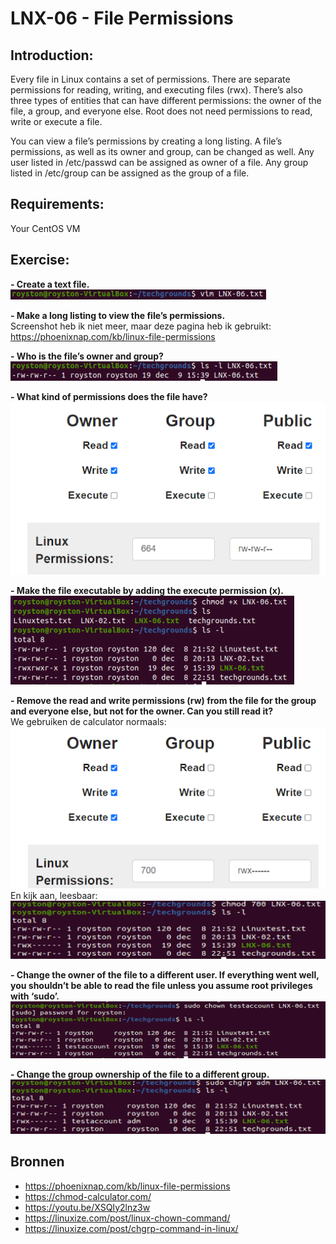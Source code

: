 # LNX-06 - File Permissions

## Introduction:
Every file in Linux contains a set of permissions. There are separate permissions for reading, writing, and executing files (rwx). There’s also three types of entities that can have different permissions: the owner of the file, a group, and everyone else. Root does not need permissions to read, write or execute a file.

You can view a file’s permissions by creating a long listing. A file’s permissions, as well as its owner and group, can be changed as well.
Any user listed in /etc/passwd can be assigned as owner of a file.
Any group listed in /etc/group can be assigned as the group of a file.

## Requirements:
Your CentOS VM

## Exercise:
**- Create a text file.**  
![Kijk](https://github.com/Electroybot/cloud-6-repo-Electroybot/blob/main/00_includes/Week%201/LNX-06/01.png?raw=true)  

**- Make a long listing to view the file’s permissions.**  
Screenshot heb ik niet meer, maar deze pagina heb ik gebruikt: https://phoenixnap.com/kb/linux-file-permissions  

**- Who is the file’s owner and group?**   
![Kijk](https://github.com/Electroybot/cloud-6-repo-Electroybot/blob/main/00_includes/Week%201/LNX-06/02.png?raw=true)  

**- What kind of permissions does the file have?**  
![Kijk](https://github.com/Electroybot/cloud-6-repo-Electroybot/blob/main/00_includes/Week%201/LNX-06/03.png?raw=true)

**- Make the file executable by adding the execute permission (x).**  
![Kijk](https://github.com/Electroybot/cloud-6-repo-Electroybot/blob/main/00_includes/Week%201/LNX-06/04.png?raw=true)

**- Remove the read and write permissions (rw) from the file for the group and everyone else, but not for the owner. Can you still read it?**  
We gebruiken de calculator normaals:  
![Kijk](https://github.com/Electroybot/cloud-6-repo-Electroybot/blob/main/00_includes/Week%201/LNX-06/05.png?raw=true)
En kijk aan, leesbaar:  
![Kijk](https://github.com/Electroybot/cloud-6-repo-Electroybot/blob/main/00_includes/Week%201/LNX-06/06%202.png?raw=true)

**- Change the owner of the file to a different user. If everything went well, you shouldn’t be able to read the file unless you assume root privileges with ‘sudo’.**  
![Kijk](https://github.com/Electroybot/cloud-6-repo-Electroybot/blob/main/00_includes/Week%201/LNX-06/07.png?raw=true  )

**- Change the group ownership of the file to a different group.**  
![Kijk](https://github.com/Electroybot/cloud-6-repo-Electroybot/blob/main/00_includes/Week%201/LNX-06/08.png?raw=true)  

## Bronnen
- https://phoenixnap.com/kb/linux-file-permissions 
- https://chmod-calculator.com/
- https://youtu.be/XSQIy2lnz3w 
- https://linuxize.com/post/linux-chown-command/
- https://linuxize.com/post/chgrp-command-in-linux/ 